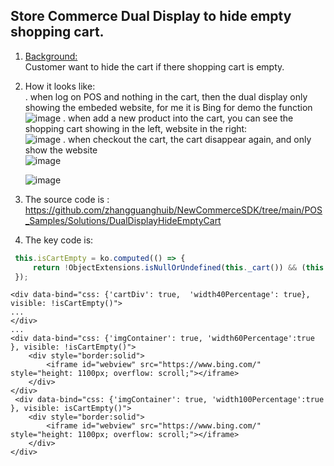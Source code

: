 ## Store Commerce Dual Display to hide empty shopping cart.

1. <ins>Background:</ins><br/>
Customer want to hide the cart if there shopping cart is empty.
2. How it looks like:<br/>
   . when log on POS and nothing in the cart,  then the dual display only showing the embeded website, for me it is Bing for demo the function<br/>
   ![image](https://github.com/zhangguanghuib/NewCommerceSDK/assets/14832260/06941f0c-7574-431e-b004-f9cca9596cf0)
   . when add a new product into the cart, you can see the shopping cart showing in the left, website in the right:<br/>
    ![image](https://github.com/zhangguanghuib/NewCommerceSDK/assets/14832260/9cbf3386-bb5b-4e6a-a3ac-ff97ccbed008)
   . when checkout the cart,  the cart disappear again,  and only show the website<br/>
    ![image](https://github.com/zhangguanghuib/NewCommerceSDK/assets/14832260/e611ed95-aff5-47d7-a293-d5e965576594)

   ![image](https://github.com/zhangguanghuib/NewCommerceSDK/assets/14832260/b9b176bc-2014-43b3-8c1d-1c4ccdb23d67)

3.  The source code is :<br/>
   https://github.com/zhangguanghuib/NewCommerceSDK/tree/main/POS_Samples/Solutions/DualDisplayHideEmptyCart

 4.  The key code is:<br/>
 ```ts
  this.isCartEmpty = ko.computed(() => {
      return !ObjectExtensions.isNullOrUndefined(this._cart()) && (this._cart().CartLines.length > 0) ? false : true;
  });
 ```

```
<div data-bind="css: {'cartDiv': true,  'width40Percentage': true}, visible: !isCartEmpty()">
...
</div>
...
<div data-bind="css: {'imgContainer': true, 'width60Percentage':true }, visible: !isCartEmpty()">
    <div style="border:solid">
        <iframe id="webview" src="https://www.bing.com/"  style="height: 1100px; overflow: scroll;"></iframe>
    </div>
</div>
 <div data-bind="css: {'imgContainer': true, 'width100Percentage':true }, visible: isCartEmpty()">
    <div style="border:solid">
        <iframe id="webview" src="https://www.bing.com/"  style="height: 1100px; overflow: scroll;"></iframe>
    </div>
</div>
```
